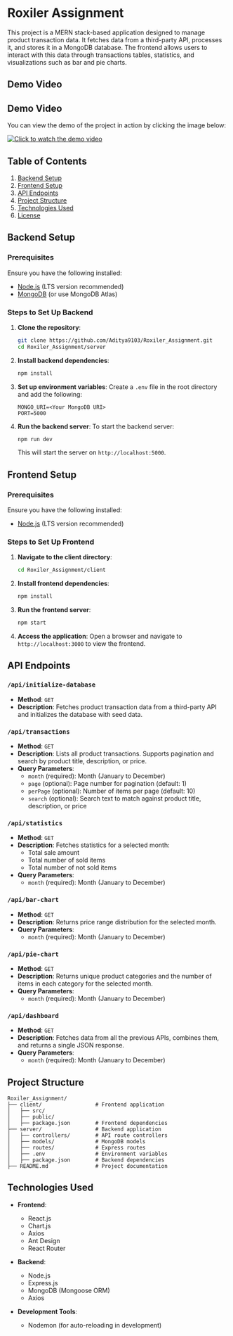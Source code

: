 
# Roxiler Assignment

This project is a MERN stack-based application designed to manage product transaction data. It fetches data from a third-party API, processes it, and stores it in a MongoDB database. The frontend allows users to interact with this data through transactions tables, statistics, and visualizations such as bar and pie charts.
## Demo Video

## Demo Video

You can view the demo of the project in action by clicking the image below:

[![Click to watch the demo video](https://drive.google.com/uc?export=view&id=1ojjtC9CDadSO5mbwjUYo0mGH1eG_eg9g)](https://drive.google.com/file/d/1vU2dMVRMDEVzdvRCDMNnN8hfGMPI3e-W/view?usp=sharing)

## Table of Contents

1. [Backend Setup](#backend-setup)
2. [Frontend Setup](#frontend-setup)
3. [API Endpoints](#api-endpoints)
4. [Project Structure](#project-structure)
5. [Technologies Used](#technologies-used)
6. [License](#license)

## Backend Setup

### Prerequisites

Ensure you have the following installed:
- [Node.js](https://nodejs.org/en/) (LTS version recommended)
- [MongoDB](https://www.mongodb.com/try/download/community) (or use MongoDB Atlas)

### Steps to Set Up Backend

1. **Clone the repository**:
   ```bash
   git clone https://github.com/Aditya9103/Roxiler_Assignment.git
   cd Roxiler_Assignment/server
   ```

2. **Install backend dependencies**:
   ```bash
   npm install
   ```

3. **Set up environment variables**:
   Create a `.env` file in the root directory and add the following:
   ```
   MONGO_URI=<Your MongoDB URI>
   PORT=5000
   ```

4. **Run the backend server**:
   To start the backend server:
   ```bash
   npm run dev
   ```

   This will start the server on `http://localhost:5000`.

## Frontend Setup

### Prerequisites

Ensure you have the following installed:
- [Node.js](https://nodejs.org/en/) (LTS version recommended)

### Steps to Set Up Frontend

1. **Navigate to the client directory**:
   ```bash
   cd Roxiler_Assignment/client
   ```

2. **Install frontend dependencies**:
   ```bash
   npm install
   ```

3. **Run the frontend server**:
   ```bash
   npm start
   ```

4. **Access the application**:
   Open a browser and navigate to `http://localhost:3000` to view the frontend.

## API Endpoints

### `/api/initialize-database`
- **Method**: `GET`
- **Description**: Fetches product transaction data from a third-party API and initializes the database with seed data.

### `/api/transactions`
- **Method**: `GET`
- **Description**: Lists all product transactions. Supports pagination and search by product title, description, or price.
- **Query Parameters**:
  - `month` (required): Month (January to December)
  - `page` (optional): Page number for pagination (default: 1)
  - `perPage` (optional): Number of items per page (default: 10)
  - `search` (optional): Search text to match against product title, description, or price

### `/api/statistics`
- **Method**: `GET`
- **Description**: Fetches statistics for a selected month:
  - Total sale amount
  - Total number of sold items
  - Total number of not sold items
- **Query Parameters**:
  - `month` (required): Month (January to December)

### `/api/bar-chart`
- **Method**: `GET`
- **Description**: Returns price range distribution for the selected month.
- **Query Parameters**:
  - `month` (required): Month (January to December)

### `/api/pie-chart`
- **Method**: `GET`
- **Description**: Returns unique product categories and the number of items in each category for the selected month.
- **Query Parameters**:
  - `month` (required): Month (January to December)

### `/api/dashboard`
- **Method**: `GET`
- **Description**: Fetches data from all the previous APIs, combines them, and returns a single JSON response.
- **Query Parameters**:
  - `month` (required): Month (January to December)

## Project Structure

```
Roxiler_Assignment/
├── client/                 # Frontend application
│   ├── src/
│   ├── public/
│   ├── package.json        # Frontend dependencies
├── server/                 # Backend application
│   ├── controllers/        # API route controllers
│   ├── models/             # MongoDB models
│   ├── routes/             # Express routes
│   ├── .env                # Environment variables
│   ├── package.json        # Backend dependencies
├── README.md               # Project documentation
```

## Technologies Used

- **Frontend**:
  - React.js
  - Chart.js
  - Axios
  - Ant Design
  - React Router

- **Backend**:
  - Node.js
  - Express.js
  - MongoDB (Mongoose ORM)
  - Axios

- **Development Tools**:
  - Nodemon (for auto-reloading in development)


